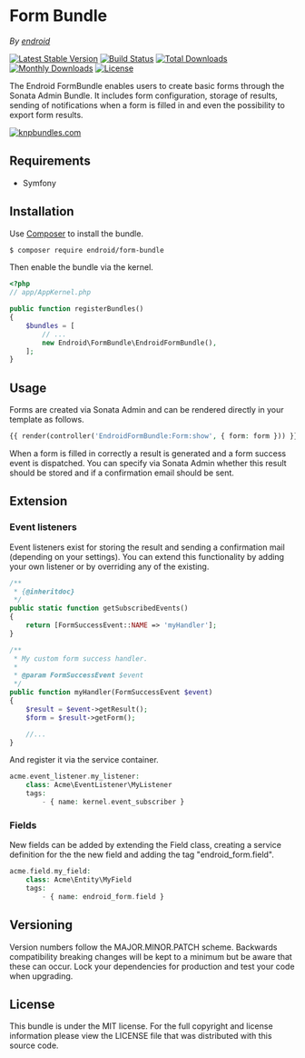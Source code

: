 # Form Bundle

*By [endroid](https://endroid.nl/)*

[![Latest Stable Version](http://img.shields.io/packagist/v/endroid/form-bundle.svg)](https://packagist.org/packages/endroid/form-bundle)
[![Build Status](https://github.com/endroid/form-bundle/workflows/CI/badge.svg)](https://github.com/endroid/form-bundle/actions)
[![Total Downloads](http://img.shields.io/packagist/dt/endroid/form-bundle.svg)](https://packagist.org/packages/endroid/form-bundle)
[![Monthly Downloads](http://img.shields.io/packagist/dm/endroid/form-bundle.svg)](https://packagist.org/packages/endroid/form-bundle)
[![License](http://img.shields.io/packagist/l/endroid/form-bundle.svg)](https://packagist.org/packages/endroid/form-bundle)

The Endroid FormBundle enables users to create basic forms through the Sonata
Admin Bundle. It includes form configuration, storage of results, sending of
notifications when a form is filled in and even the possibility to export form
results.

[![knpbundles.com](http://knpbundles.com/endroid/form-bundle/badge-short)](http://knpbundles.com/endroid/form-bundle)

## Requirements

* Symfony

## Installation

Use [Composer](https://getcomposer.org/) to install the bundle.

``` bash
$ composer require endroid/form-bundle
```

Then enable the bundle via the kernel.

``` php
<?php
// app/AppKernel.php

public function registerBundles()
{
    $bundles = [
        // ...
        new Endroid\FormBundle\EndroidFormBundle(),
    ];
}
```

## Usage

Forms are created via Sonata Admin and can be rendered directly in your
template as follows.

```php
{{ render(controller('EndroidFormBundle:Form:show', { form: form })) }}
```

When a form is filled in correctly a result is generated and a form success
event is dispatched. You can specify via Sonata Admin whether this result
should be stored and if a confirmation email should be sent.

## Extension

### Event listeners

Event listeners exist for storing the result and sending a confirmation mail
(depending on your settings). You can extend this functionality by adding your
own listener or by overriding any of the existing.

```php
/**
 * {@inheritdoc}
 */
public static function getSubscribedEvents()
{
    return [FormSuccessEvent::NAME => 'myHandler'];
}

/**
 * My custom form success handler.
 *
 * @param FormSuccessEvent $event
 */
public function myHandler(FormSuccessEvent $event)
{
    $result = $event->getResult();
    $form = $result->getForm();

    //...
}
```

And register it via the service container.

```php
acme.event_listener.my_listener:
    class: Acme\EventListener\MyListener
    tags:
        - { name: kernel.event_subscriber }
```

### Fields

New fields can be added by extending the Field class, creating a service
definition for the the new field and adding the tag "endroid_form.field".

```php
acme.field.my_field:
    class: Acme\Entity\MyField
    tags:
        - { name: endroid_form.field }
```

## Versioning

Version numbers follow the MAJOR.MINOR.PATCH scheme. Backwards compatibility
breaking changes will be kept to a minimum but be aware that these can occur.
Lock your dependencies for production and test your code when upgrading.

## License

This bundle is under the MIT license. For the full copyright and license
information please view the LICENSE file that was distributed with this source code.
